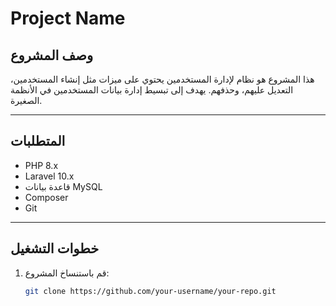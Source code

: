 # Project Name

## وصف المشروع
هذا المشروع هو نظام لإدارة المستخدمين يحتوي على ميزات مثل إنشاء المستخدمين، التعديل عليهم، وحذفهم. يهدف إلى تبسيط إدارة بيانات المستخدمين في الأنظمة الصغيرة.

---

## المتطلبات
- PHP 8.x
- Laravel 10.x
- قاعدة بيانات MySQL
- Composer
- Git

---

## خطوات التشغيل
1. قم باستنساخ المشروع:
   ```bash
   git clone https://github.com/your-username/your-repo.git
